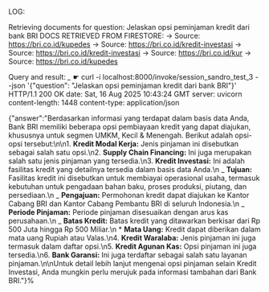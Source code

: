 LOG:

Retrieving documents for question: Jelaskan opsi peminjaman kredit dari bank BRI
DOCS RETRIEVED FROM FIRESTORE:
-> Source: https://bri.co.id/kupedes
-> Source: https://bri.co.id/kredit-investasi
-> Source: https://bri.co.id/kredit-investasi
-> Source: https://bri.co.id/kur
-> Source: https://bri.co.id/kupedes

Query and result:
_\__ ☛ curl -i localhost:8000/invoke/session_sandro_test_3 --json '{"question": "Jelaskan opsi peminjaman kredit dari bank BRI"}'
HTTP/1.1 200 OK
date: Sat, 16 Aug 2025 10:43:24 GMT
server: uvicorn
content-length: 1448
content-type: application/json

{"answer":"Berdasarkan informasi yang terdapat dalam basis data Anda, Bank BRI memiliki beberapa opsi pembiayaan kredit yang dapat diajukan, khususnya untuk segmen UMKM, Kecil & Menengah. Berikut adalah opsi-opsi tersebut:\n\n1. **Kredit Modal Kerja:** Jenis pinjaman ini disebutkan sebagai salah satu opsi.\n2. **Supply Chain Financing:** Ini juga merupakan salah satu jenis pinjaman yang tersedia.\n3. **Kredit Investasi:** Ini adalah fasilitas kredit yang detailnya tersedia dalam basis data Anda.\n _ **Tujuan:** Fasilitas kredit ini disebutkan untuk membiayai operasional usaha, termasuk kebutuhan untuk pengadaan bahan baku, proses produksi, piutang, dan persediaan.\n _ **Pengajuan:** Permohonan kredit dapat diajukan ke Kantor Cabang BRI dan Kantor Cabang Pembantu BRI di seluruh Indonesia.\n _ **Periode Pinjaman:** Periode pinjaman disesuaikan dengan arus kas perusahaan.\n _ **Batas Kredit:** Batas kredit yang ditawarkan berkisar dari Rp 500 Juta hingga Rp 500 Miliar.\n \* **Mata Uang:** Kredit dapat diberikan dalam mata uang Rupiah atau Valas.\n4. **Kredit Waralaba:** Jenis pinjaman ini juga termasuk dalam daftar opsi.\n5. **Kredit Agunan Kas:** Opsi pinjaman ini juga tersedia.\n6. **Bank Garansi:** Ini juga terdaftar sebagai salah satu layanan pinjaman.\n\nUntuk detail lebih lanjut mengenai opsi pinjaman selain Kredit Investasi, Anda mungkin perlu merujuk pada informasi tambahan dari Bank BRI."}%
